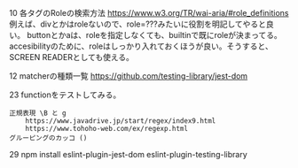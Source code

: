 10
    各タグのRoleの検索方法
    https://www.w3.org/TR/wai-aria/#role_definitions
    例えば、divとかはroleないので、role=???みたいに役割を明記してやると良い。
    buttonとかaは、roleを指定しなくても、builtinで既にroleが決まってる。
    accesibilityのために、roleはしっかり入れておくほうが良い。そうすると、SCREEN READERとしても使える。

12
    matcherの種類一覧
    https://github.com/testing-library/jest-dom


23
    functionをテストしてみる。

    正規表現 \B と g
        https://www.javadrive.jp/start/regex/index9.html
        https://www.tohoho-web.com/ex/regexp.html
    グルーピングのカッコ ()

29
    npm install
        eslint-plugin-jest-dom
        eslint-plugin-testing-library

        